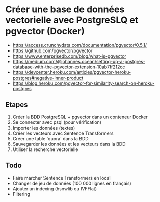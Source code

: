 # Créer une base de données vectorielle avec PostgreSLQ et pgvector (Docker)

- https://access.crunchydata.com/documentation/pgvector/0.5.1/
- https://github.com/pgvector/pgvector
- https://www.enterprisedb.com/blog/what-is-pgvector
- https://medium.com/@johannes.ocean/setting-up-a-postgres-database-with-the-pgvector-extension-10ab7ff212cc
- https://devcenter.heroku.com/articles/pgvector-heroku-postgres#negative-inner-product
- https://blog.heroku.com/pgvector-for-similarity-search-on-heroku-postgres

## Etapes

1. Créer la BDD PostgreSQL + pgvector dans un conteneur Docker
2. Se connecter avec psql (pour vérification)
3. Importer les données (textes)
4. Créer les vecteurs avec Sentence Transformers
5. Créer une table 'quora' dans la BDD
6. Sauvegarder les données et les vecteurs dans la BDD
7. Utiliser la recherche vectorielle 

## Todo 
 
- Faire marcher Sentence Transformers en local
- Changer de jeu de données (100 000 lignes en français)
- Ajouter un indexing (hsnwlib ou IVFFlat)
- Filtering

